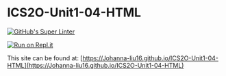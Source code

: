 # ICS2O-Unit1-04-HTML

[![GitHub's Super Linter](https://github.com/Johanna-liu16/ICS2O-Unit1-04-HTML/workflows/GitHub's%20Super%20Linter/badge.svg)](https://github.com/Johanna-liu16/ICS2O-Unit1-04-HTML/actions)

[![Run on Repl.it](https://repl.it/badge/github/Johanna-liu16/ICS2O-Unit1-04-HTML)](https://repl.it/github/Johanna-liu16/ICS2O-Unit1-04-HTML)

This site can be found at: [https://Johanna-liu16.github.io/ICS2O-Unit1-04-HTML](https://Johanna-liu16.github.io/ICS2O-Unit1-04-HTML)

